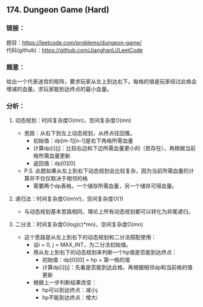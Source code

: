 ## 174. Dungeon Game (Hard)

### **链接**：
题目：https://leetcode.com/problems/dungeon-game/  
代码(github)：https://github.com/JianghanLi/LeetCode

### **题意**：
给出一个代表迷宫的矩阵，要求玩家从左上到达右下。每格的值是玩家经过此格会增减的血量。求玩家能到达终点的最小血量。

### **分析**：

1. 动态规划：时间复杂度O(mn)，空间复杂度O(mn)
	* 思路：从右下到左上动态规划，从终点往回推。
		* 初始值：dp[m-1][n-1]是右下角格所需血量
		* 计算dp[i][j]：比较右边和下边所需血量更小的（若存在），再根据当前格所需血量更新
		* 返回值：dp[0][0]
	* P.S. 此题如果从左上到右下动态规划会比较复杂，因为当前所需血量的计算并不仅仅取决于相邻的格
		* 需要两个dp表格，一个储存所需血量，另一个储存可得血量。
	
2. 递归法：时间复杂度O(m!n!)，空间复杂度O(1)
	* 与动态规划基本思路相同，理论上所有动态规划都可以转化为非尾递归。
		
3. 二分法：时间复杂度O(log(c)*mn)，空间复杂度O(mn)
	* 这个思路是从左上到右下的动态规划和二分法搭配使用：
		* 设i = 0, j = MAX_INT，为二分法初始值。
		* 用从左上到右下的动态规划来判断一个hp值是否能到达终点：
			* 初始值：dp[0][0] = hp + 第一格的值
			* 计算dp[i][j]：先看是否能到达此格，再根据相邻dp和当前格的值更新
		* 根据上一步判断结果改变：
			* hp可以到达终点：减小j
			* hp不能到达终点：增大i